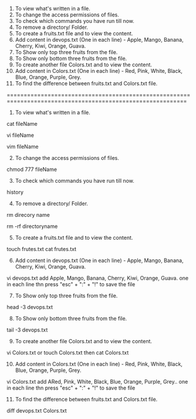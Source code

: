 1. To view what's written in a file.
2. To change the access permissions of files.
3. To check which commands you have run till now.
4. To remove a directory/ Folder.
5. To create a fruits.txt file and to view the content.
6. Add content in devops.txt (One in each line) - Apple, Mango, Banana, Cherry, Kiwi, Orange, Guava.
7. To Show only top three fruits from the file.
8. To Show only bottom three fruits from the file.
9. To create another file Colors.txt and to view the content.
10. Add content in Colors.txt (One in each line) - Red, Pink, White, Black, Blue, Orange, Purple, Grey.
11. To find the difference between fruits.txt and Colors.txt file.


===========================================================================================================

1. To view what's written in a file.

cat fileName

vi fileName

vim fileName

2. To change the access permissions of files.

chmod 777 fileName

3. To check which commands you have run till now.

history

4. To remove a directory/ Folder.

rm direcory name

rm -rf directoryname

5. To create a fruits.txt file and to view the content.

touch frutes.txt
cat frutes.txt

6. Add content in devops.txt (One in each line) - Apple, Mango, Banana, Cherry, Kiwi, Orange, Guava.

vi devops.txt add Apple, Mango, Banana, Cherry, Kiwi, Orange, Guava. one in each line thn press "esc" + ":" + "!" to save the file

7. To Show only top three fruits from the file.

head -3 devops.txt

8. To Show only bottom three fruits from the file.

tail -3 devops.txt

9. To create another file Colors.txt and to view the content.

vi Colors.txt 
or
touch Colors.txt then cat Colors.txt

10. Add content in Colors.txt (One in each line) - Red, Pink, White, Black, Blue, Orange, Purple, Grey.

vi Colors.txt add ARed, Pink, White, Black, Blue, Orange, Purple, Grey.. one in each line thn press "esc" + ":" + "!" to save the file

11. To find the difference between fruits.txt and Colors.txt file.

diff devops.txt Colors.txt